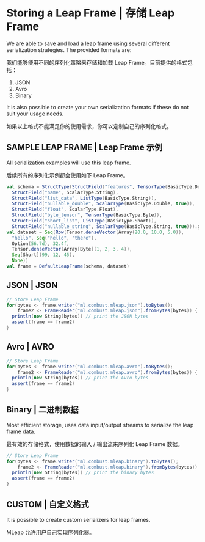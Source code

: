 # Storing a Leap Frame | 存储 Leap Frame

We are able to save and load a leap frame using several different serialization strategies. The provided formats are:

我们能够使用不同的序列化策略来存储和加载 Leap Frame。目前提供的格式包括：

1. JSON
2. Avro
3. Binary

It is also possible to create your own serialization formats if these do not suit your usage needs.

如果以上格式不能满足你的使用需求，你可以定制自己的序列化格式。

## SAMPLE LEAP FRAME | Leap Frame 示例

All serialization examples will use this leap frame.

后续所有的序列化示例都会使用如下 Leap Frame。

```scala
val schema = StructType(StructField("features", TensorType(BasicType.Double)),
  StructField("name", ScalarType.String),
  StructField("list_data", ListType(BasicType.String)),
  StructField("nullable_double", ScalarType(BasicType.Double, true)),
  StructField("float", ScalarType.Float),
  StructField("byte_tensor", TensorType(BasicType.Byte)),
  StructField("short_list", ListType(BasicType.Short)),
  StructField("nullable_string", ScalarType(BasicType.String, true))).get
val dataset = Seq(Row(Tensor.denseVector(Array(20.0, 10.0, 5.0)),
  "hello", Seq("hello", "there"),
  Option(56.7d), 32.4f,
  Tensor.denseVector(Array[Byte](1, 2, 3, 4)),
  Seq[Short](99, 12, 45),
  None))
val frame = DefaultLeapFrame(schema, dataset)
```

## JSON | JSON

```scala
// Store Leap Frame
for(bytes <- frame.writer("ml.combust.mleap.json").toBytes();
    frame2 <- FrameReader("ml.combust.mleap.json").fromBytes(bytes)) {
  println(new String(bytes)) // print the JSON bytes
  assert(frame == frame2)
}
```

## Avro | AVRO

```scala
// Store Leap Frame
for(bytes <- frame.writer("ml.combust.mleap.avro").toBytes();
    frame2 <- FrameReader("ml.combust.mleap.avro").fromBytes(bytes)) {
  println(new String(bytes)) // print the Avro bytes
  assert(frame == frame2)
}
```

## Binary | 二进制数据

Most efficient storage, uses data input/output streams to serialize the leap frame data.

最有效的存储格式，使用数据的输入 / 输出流来序列化 Leap Frame 数据。

```scala
// Store Leap Frame
for(bytes <- frame.writer("ml.combust.mleap.binary").toBytes();
    frame2 <- FrameReader("ml.combust.mleap.binary").fromBytes(bytes)) {
  println(new String(bytes)) // print the binary bytes
  assert(frame == frame2)
}
```

## CUSTOM | 自定义格式

It is possible to create custom serializers for leap frames.

MLeap 允许用户自己实现序列化器。